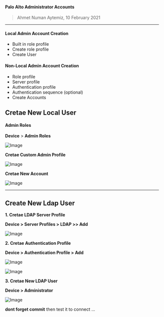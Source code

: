 #### Palo Alto Administrator Accounts

> Ahmet Numan Aytemiz, 10 February 2021

---

#### Local Admin Account Creation 

- Built in role profile
- Create role profile
- Create User

#### Non-Local Admin Account Creation 

- Role profile
- Server profile
- Authentication profile
- Authentication sequence (optional)
- Create Accounts

## Cretae New Local User

#### Admin Roles

**Device** > **Admin Roles**

![Image](/img/adminroles.PNG)

**Cretae Custom Admin Profile**

![Image](/img/jradmin.PNG)

**Cretae New Account**

![Image](/img/caccount.PNG)

---

## Create New Ldap User 

**1. Cretae LDAP Server Profile**

**Device > Server Profiles > LDAP >> Add**

![Image](/img/ldapprofile.PNG)

**2. Cretae Authentication Profile**

**Device > Authentication Profile > Add**

![Image](/img/authpro.PNG)

![Image](/img/authpro2.PNG)


**3. Cretae New LDAP User**

**Device > Administrator**

![Image](/img/ldapuser.PNG)

**dont forget commit** then test it to connect ...
